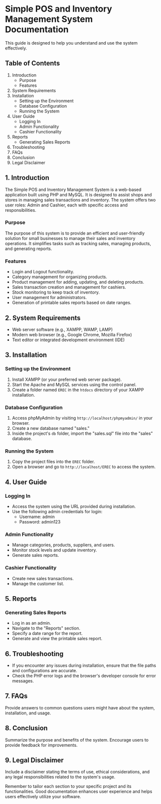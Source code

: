 # Simple POS and Inventory Management System Documentation
This guide is designed to help you understand and use the system effectively.
## Table of Contents
1. Introduction
   - Purpose
   - Features
2. System Requirements
3. Installation
   - Setting up the Environment
   - Database Configuration
   - Running the System
4. User Guide
   - Logging In
   - Admin Functionality
   - Cashier Functionality
5. Reports
   - Generating Sales Reports
6. Troubleshooting
7. FAQs
8. Conclusion
9. Legal Disclaimer

## 1. Introduction
The Simple POS and Inventory Management System is a web-based application built using PHP and MySQL. It is designed to assist shops and stores in managing sales transactions and inventory. The system offers two user roles: Admin and Cashier, each with specific access and responsibilities.

### Purpose
The purpose of this system is to provide an efficient and user-friendly solution for small businesses to manage their sales and inventory operations. It simplifies tasks such as tracking sales, managing products, and generating reports.

### Features
- Login and Logout functionality.
- Category management for organizing products.
- Product management for adding, updating, and deleting products.
- Sales transaction creation and management for cashiers.
- Stock monitoring to keep track of inventory.
- User management for administrators.
- Generation of printable sales reports based on date ranges.

## 2. System Requirements
- Web server software (e.g., XAMPP, WAMP, LAMP)
- Modern web browser (e.g., Google Chrome, Mozilla Firefox)
- Text editor or integrated development environment (IDE)

## 3. Installation
### Setting up the Environment
1. Install XAMPP (or your preferred web server package).
2. Start the Apache and MySQL services using the control panel.
3. Create a folder named `EREC` in the `htdocs` directory of your XAMPP installation.
   
### Database Configuration
1. Access phpMyAdmin by visiting `http://localhost/phpmyadmin/` in your browser.
2. Create a new database named "sales."
3. Inside the project's `db` folder, import the "sales.sql" file into the "sales" database.

### Running the System
1. Copy the project files into the `EREC` folder.
2. Open a browser and go to `http://localhost/EREC` to access the system.

## 4. User Guide
### Logging In
- Access the system using the URL provided during installation.
- Use the following admin credentials for login:
   - Username: admin
   - Password: admin123

### Admin Functionality
- Manage categories, products, suppliers, and users.
- Monitor stock levels and update inventory.
- Generate sales reports.

### Cashier Functionality
- Create new sales transactions.
- Manage the customer list.

## 5. Reports
### Generating Sales Reports
- Log in as an admin.
- Navigate to the "Reports" section.
- Specify a date range for the report.
- Generate and view the printable sales report.

## 6. Troubleshooting
- If you encounter any issues during installation, ensure that the file paths and configurations are accurate.
- Check the PHP error logs and the browser's developer console for error messages.

## 7. FAQs
Provide answers to common questions users might have about the system, installation, and usage.

## 8. Conclusion
Summarize the purpose and benefits of the system. Encourage users to provide feedback for improvements.

## 9. Legal Disclaimer
Include a disclaimer stating the terms of use, ethical considerations, and any legal responsibilities related to the system's usage.

Remember to tailor each section to your specific project and its functionalities. Good documentation enhances user experience and helps users effectively utilize your software.